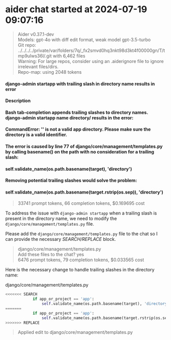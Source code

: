 
# aider chat started at 2024-07-19 09:07:16

> Aider v0.37.1-dev  
> Models: gpt-4o with diff edit format, weak model gpt-3.5-turbo  
> Git repo: ../../../../private/var/folders/7q/_fx2smvd0hq3nkt98d3kt4f00000gn/T/tmp9ulws36l/.git with 6,462 files  
> Warning: For large repos, consider using an .aiderignore file to ignore irrelevant files/dirs.  
> Repo-map: using 2048 tokens  

#### django-admin startapp with trailing slash in directory name results in error  
#### Description  
#### 	  
#### Bash tab-completion appends trailing slashes to directory names. django-admin startapp name directory/ results in the error:  
#### CommandError: '' is not a valid app directory. Please make sure the directory is a valid identifier.  
#### The error is caused by ​line 77 of django/core/management/templates.py by calling basename() on the path with no consideration for a trailing slash:  
#### self.validate_name(os.path.basename(target), 'directory')  
#### Removing potential trailing slashes would solve the problem:  
#### self.validate_name(os.path.basename(target.rstrip(os.sep)), 'directory')  
> 33741 prompt tokens, 66 completion tokens, $0.169695 cost  

To address the issue with `django-admin startapp` when a trailing slash is present in the directory name, we need to modify the `django/core/management/templates.py` file.

Please add the `django/core/management/templates.py` file to the chat so I can provide the necessary *SEARCH/REPLACE* block.

> django/core/management/templates.py  
> Add these files to the chat? yes  
> 6476 prompt tokens, 79 completion tokens, $0.033565 cost  

Here is the necessary change to handle trailing slashes in the directory name:

django/core/management/templates.py
```python
<<<<<<< SEARCH
            if app_or_project == 'app':
                self.validate_name(os.path.basename(target), 'directory')
=======
            if app_or_project == 'app':
                self.validate_name(os.path.basename(target.rstrip(os.sep)), 'directory')
>>>>>>> REPLACE
```

> Applied edit to django/core/management/templates.py  
